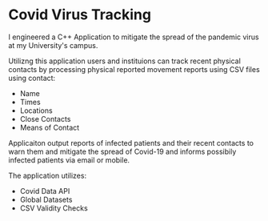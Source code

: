 # Covid Virus Tracking

I engineered a C++ Application to mitigate the spread of the pandemic virus at my University's campus.

Utilizng this application users and instituions can track recent physical contacts by processing physical reported movement reports using CSV files using contact:
- Name
- Times
- Locations
- Close Contacts
- Means of Contact

Applicaiton output reports of infected patients and their recent contacts to warn them and mitigate the spread of Covid-19 and informs possibily infected patients via email or mobile.

The application utilizes:
- Covid Data API
- Global Datasets
- CSV Validity Checks
